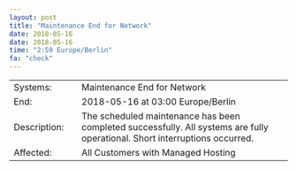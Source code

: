 ```yaml
---
layout: post
title: "Maintenance End for Network"
date: 2018-05-16
date: 2018-05-16
time: "2:59 Europe/Berlin"
fa: "check"
---
```


|                   |   |                                                                      |
|-------------------|---|----------------------------------------------------------------------|
| Systems:          |   | Maintenance End for Network|
| End:              |   | 2018-05-16 at 03:00 Europe/Berlin |
| Description:      |   | The scheduled maintenance has been completed successfully. All systems are fully operational. Short interruptions occurred. |
| Affected:         |   | All Customers with Managed Hosting |